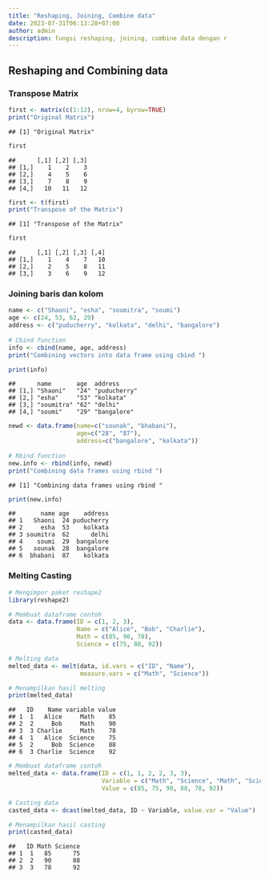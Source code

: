 ```yaml
---
title: "Reshaping, Joining, Combine data"
date: 2023-07-31T06:13:28+07:00
author: admin
description: fungsi reshaping, joining, combine data dengan r
---
```


## Reshaping and Combining data

### Transpose Matrix

``` r
first <- matrix(c(1:12), nrow=4, byrow=TRUE)
print("Original Matrix")
```

    ## [1] "Original Matrix"

``` r
first
```

    ##      [,1] [,2] [,3]
    ## [1,]    1    2    3
    ## [2,]    4    5    6
    ## [3,]    7    8    9
    ## [4,]   10   11   12

``` r
first <- t(first)
print("Transpose of the Matrix")
```

    ## [1] "Transpose of the Matrix"

``` r
first
```

    ##      [,1] [,2] [,3] [,4]
    ## [1,]    1    4    7   10
    ## [2,]    2    5    8   11
    ## [3,]    3    6    9   12

### Joining baris dan kolom

``` r
name <- c("Shaoni", "esha", "soumitra", "soumi")
age <- c(24, 53, 62, 29)
address <- c("puducherry", "kolkata", "delhi", "bangalore")
 
# Cbind function
info <- cbind(name, age, address)
print("Combining vectors into data frame using cbind ")
```

``` r
print(info)
```

    ##      name       age  address     
    ## [1,] "Shaoni"   "24" "puducherry"
    ## [2,] "esha"     "53" "kolkata"   
    ## [3,] "soumitra" "62" "delhi"     
    ## [4,] "soumi"    "29" "bangalore"

``` r
newd <- data.frame(name=c("sounak", "bhabani"),
                   age=c("28", "87"),
                   address=c("bangalore", "kolkata"))
 
# Rbind function
new.info <- rbind(info, newd)
print("Combining data frames using rbind ")
```

    ## [1] "Combining data frames using rbind "

``` r
print(new.info)
```

    ##       name age    address
    ## 1   Shaoni  24 puducherry
    ## 2     esha  53    kolkata
    ## 3 soumitra  62      delhi
    ## 4    soumi  29  bangalore
    ## 5   sounak  28  bangalore
    ## 6  bhabani  87    kolkata

### Melting Casting

``` r
# Mengimpor paket reshape2
library(reshape2)

# Membuat dataframe contoh
data <- data.frame(ID = c(1, 2, 3),
                   Name = c("Alice", "Bob", "Charlie"),
                   Math = c(85, 90, 78),
                   Science = c(75, 88, 92))

# Melting data
melted_data <- melt(data, id.vars = c("ID", "Name"), 
                    measure.vars = c("Math", "Science"))

# Menampilkan hasil melting
print(melted_data)
```

    ##   ID    Name variable value
    ## 1  1   Alice     Math    85
    ## 2  2     Bob     Math    90
    ## 3  3 Charlie     Math    78
    ## 4  1   Alice  Science    75
    ## 5  2     Bob  Science    88
    ## 6  3 Charlie  Science    92

``` r
# Membuat dataframe contoh
melted_data <- data.frame(ID = c(1, 1, 2, 2, 3, 3),
                          Variable = c("Math", "Science", "Math", "Science", "Math", "Science"),
                          Value = c(85, 75, 90, 88, 78, 92))

# Casting data
casted_data <- dcast(melted_data, ID ~ Variable, value.var = "Value")

# Menampilkan hasil casting
print(casted_data)
```

    ##   ID Math Science
    ## 1  1   85      75
    ## 2  2   90      88
    ## 3  3   78      92
